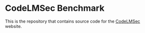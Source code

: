 # CodeLMSec Benchmark

This is the repository that contains source code for the [CodeLMSec](https://codelmsec.github.io/) website.
